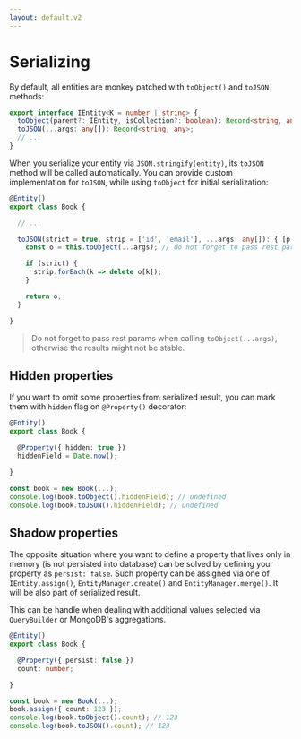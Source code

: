 ```yaml
---
layout: default.v2
---
```


# Serializing

By default, all entities are monkey patched with `toObject()` and `toJSON` methods:

```typescript
export interface IEntity<K = number | string> {
  toObject(parent?: IEntity, isCollection?: boolean): Record<string, any>;
  toJSON(...args: any[]): Record<string, any>;
  // ...
}
```

When you serialize your entity via `JSON.stringify(entity)`, its `toJSON` method will be 
called automatically. You can provide custom implementation for `toJSON`, while using 
`toObject` for initial serialization:

```typescript
@Entity()
export class Book {

  // ...

  toJSON(strict = true, strip = ['id', 'email'], ...args: any[]): { [p: string]: any } {
    const o = this.toObject(...args); // do not forget to pass rest params here

    if (strict) {
      strip.forEach(k => delete o[k]);
    }

    return o;
  }

}
```

> Do not forget to pass rest params when calling `toObject(...args)`, otherwise the results
> might not be stable.

## Hidden properties

If you want to omit some properties from serialized result, you can mark them with `hidden`
flag on `@Property()` decorator:

```typescript
@Entity()
export class Book {

  @Property({ hidden: true })
  hiddenField = Date.now();

}

const book = new Book(...);
console.log(book.toObject().hiddenField); // undefined
console.log(book.toJSON().hiddenField); // undefined
```

## Shadow properties

The opposite situation where you want to define a property that lives only in memory (is 
not persisted into database) can be solved by defining your property as `persist: false`. 
Such property can be assigned via one of `IEntity.assign()`, `EntityManager.create()` and 
`EntityManager.merge()`. It will be also part of serialized result. 

This can be handle when dealing with additional values selected via `QueryBuilder` or 
MongoDB's aggregations.

```typescript
@Entity()
export class Book {

  @Property({ persist: false })
  count: number;

}

const book = new Book(...);
book.assign({ count: 123 });
console.log(book.toObject().count); // 123
console.log(book.toJSON().count); // 123
```
